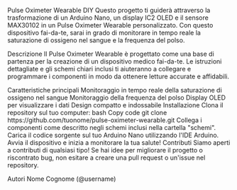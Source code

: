 <p>Pulse Oximeter Wearable DIY Questo progetto ti guider&agrave; attraverso la trasformazione di un Arduino Nano, un display IC2 OLED e il sensore MAX30102 in un Pulse Oximeter Wearable personalizzato. Con questo dispositivo fai-da-te, sarai in grado di monitorare in tempo reale la saturazione di ossigeno nel sangue e la frequenza del polso.</p>

<p>Descrizione Il Pulse Oximeter Wearable &egrave; progettato come una base di partenza per la creazione di un dispositivo medico fai-da-te. Le istruzioni dettagliate e gli schemi chiari inclusi ti aiuteranno a collegare e programmare i componenti in modo da ottenere letture accurate e affidabili.</p>

<p>Caratteristiche principali Monitoraggio in tempo reale della saturazione di ossigeno nel sangue Monitoraggio della frequenza del polso Display OLED per visualizzare i dati Design compatto e indossabile Installazione Clona il repository sul tuo computer: bash Copy code git clone https://github.com/tuonome/pulse-oximeter-wearable.git Collega i componenti come descritto negli schemi inclusi nella cartella &quot;schemi&quot;. Carica il codice sorgente sul tuo Arduino Nano utilizzando l'IDE Arduino. Avvia il dispositivo e inizia a monitorare la tua salute! Contributi Siamo aperti a contributi di qualsiasi tipo! Se hai idee per migliorare il progetto o riscontrato bug, non esitare a creare una pull request o un'issue nel repository.</p>

<p>Autori Nome Cognome (@username)</p>

